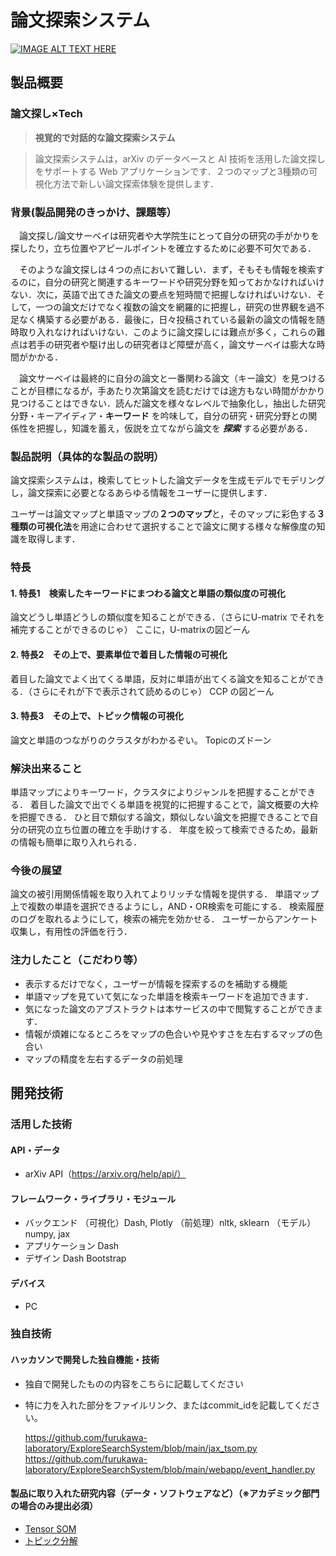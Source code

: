 # 論文探索システム

[![IMAGE ALT TEXT HERE](https://jphacks.com/wp-content/uploads/2021/07/JPHACKS2021_ogp.jpg)](https://www.youtube.com/watch?v=LUPQFB4QyVo)

## 製品概要
### 論文探し×Tech

> **視覚的で対話的な論文探索システム**

> 論文探索システムは，arXiv のデータベースと AI 技術を活用した論文探しをサポートする Web アプリケーションです．２つのマップと3種類の可視化方法で新しい論文探索体験を提供します．

### 背景(製品開発のきっかけ、課題等）
　論文探し/論文サーベイは研究者や大学院生にとって自分の研究の手がかりを探したり，立ち位置やアピールポイントを確立するために必要不可欠である．

　そのような論文探しは４つの点において難しい．まず，そもそも情報を検索するのに，自分の研究と関連するキーワードや研究分野を知っておかなければいけない．次に，英語で出てきた論文の要点を短時間で把握しなければいけない．そして，一つの論文だけでなく複数の論文を網羅的に把握し，研究の世界観を過不足なく構築する必要がある．最後に，日々投稿されている最新の論文の情報を随時取り入れなければいけない．このように論文探しには難点が多く，これらの難点は若手の研究者や駆け出しの研究者ほど障壁が高く，論文サーベイは膨大な時間がかかる．
 
　論文サーベイは最終的に自分の論文と一番関わる論文（キー論文）を見つけることが目標になるが，手あたり次第論文を読むだけでは途方もない時間がかかり見つけることはできない．読んだ論文を様々なレベルで抽象化し，抽出した研究分野・キーアイディア・**キーワード** を吟味して，自分の研究・研究分野との関係性を把握し，知識を蓄え，仮説を立てながら論文を ***探索*** する必要がある．

### 製品説明（具体的な製品の説明）

論文探索システムは，検索してヒットした論文データを生成モデルでモデリングし，論文探索に必要となるあらゆる情報をユーザーに提供します．

ユーザーは論文マップと単語マップの**２つのマップ**と，そのマップに彩色する**３種類の可視化法**を用途に合わせて選択することで論文に関する様々な解像度の知識を取得します．

### 特長

#### 1. 特長1　検索したキーワードにまつわる論文と単語の類似度の可視化

論文どうし単語どうしの類似度を知ることができる．（さらにU-matrix でそれを補完することができるのじゃ）
ここに，U-matrixの図どーん
#### 2. 特長2　その上で、要素単位で着目した情報の可視化
着目した論文でよく出てくる単語，反対に単語が出てくる論文を知ることができる．（さらにそれが下で表示されて読めるのじゃ）
CCP の図どーん
#### 3. 特長3　その上で、トピック情報の可視化
論文と単語のつながりのクラスタがわかるぞい。
Topicのズドーン

### 解決出来ること
単語マップによりキーワード，クラスタによりジャンルを把握することができる．
着目した論文で出でくる単語を視覚的に把握することで，論文概要の大枠を把握できる．
ひと目で類似する論文，類似しない論文を把握できることで自分の研究の立ち位置の確立を手助けする．
年度を絞って検索できるため，最新の情報も簡単に取り入れられる．

### 今後の展望
論文の被引用関係情報を取り入れてよりリッチな情報を提供する．
単語マップ上で複数の単語を選択できるようにし，AND・OR検索を可能にする．
検索履歴のログを取れるようにして，検索の補完を効かせる．
ユーザーからアンケート収集し，有用性の評価を行う．

### 注力したこと（こだわり等）
* 表示するだけでなく，ユーザーが情報を探索するのを補助する機能
 * 単語マップを見ていて気になった単語を検索キーワードを追加できます．
 * 気になった論文のアブストラクトは本サービスの中で閲覧することができます．
* 情報が煩雑になるところをマップの色合いや見やすさを左右するマップの色合い
* マップの精度を左右するデータの前処理

## 開発技術
### 活用した技術
#### API・データ
* arXiv API（https://arxiv.org/help/api/）


#### フレームワーク・ライブラリ・モジュール
* バックエンド
	（可視化）Dash, Plotly
	（前処理）nltk,  sklearn
	（モデル）numpy, jax
* アプリケーション
	Dash
*  デザイン
	Dash
	Bootstrap

#### デバイス
* PC


### 独自技術
#### ハッカソンで開発した独自機能・技術
* 独自で開発したものの内容をこちらに記載してください
* 特に力を入れた部分をファイルリンク、またはcommit_idを記載してください。
	
	https://github.com/furukawa-laboratory/ExploreSearchSystem/blob/main/jax_tsom.py
	https://github.com/furukawa-laboratory/ExploreSearchSystem/blob/main/webapp/event_handler.py
	

#### 製品に取り入れた研究内容（データ・ソフトウェアなど）（※アカデミック部門の場合のみ提出必須）
* [Tensor SOM](https://www.sciencedirect.com/science/article/pii/S0893608016000149)
* [トピック分解](野口君)
